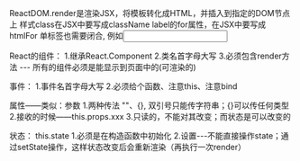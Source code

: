 ReactDOM.render是渲染JSX，将模板转化成HTML，并插入到指定的DOM节点上
样式class在JSX中要写成className
label的for属性，在JSX中要写成htmlFor
单标签也需要闭合, 例如<input/>


React的组件：
1.继承React.Component
2.类名首字母大写
3.必须包含render方法 --- 所有的组件必须是能显示到页面中的(可渲染的)

事件：
1.事件名首字母大写
2.必须给个函数、注意this、注意bind


属性——类似：参数
1.两种传法
  ""、{}, 双引号只能传字符串；{}可以传任何类型
2.接收的时候——this.props.xxx
3.只读的，不能对其改变；而状态是可以改变的

状态：
this.state
1.必须是在构造函数中初始化
2.设置---不能直接操作state；通过setState操作，这样状态改变后会重新渲染（再执行一次render）
